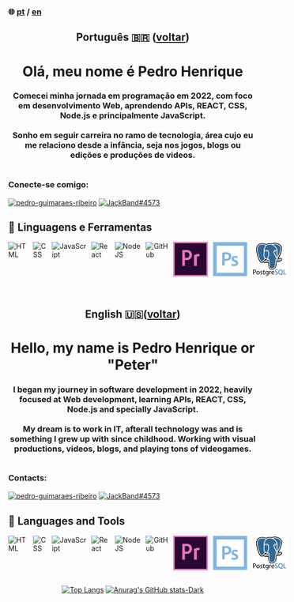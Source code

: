 <a id='inicio'></a> 
### 🌐 [pt](#pt) / [en](#en)

<a id='pt'></a>

## <div align='center'> Português 🇧🇷 ([voltar](#inicio))</div>

<h1 align="center" font-size='50px'>
  Olá, meu nome é Pedro Henrique
</h1>

<h3 align="center">
  Comecei minha jornada em programação em 2022, com foco em desenvolvimento Web, aprendendo APIs, REACT, CSS, Node.js e principalmente JavaScript.<br/>
  <br/>
  Sonho em seguir carreira no ramo de tecnologia, área cujo eu me relaciono desde a infância, seja nos jogos, blogs ou edições e produções de videos. 
</h3>

#

<h3 align="left">Conecte-se comigo:</h3>
<p align="left">
<a href="https://www.linkedin.com/in/pedro-guimaraes-ribeiro/" target="_blank"><img align="center" src="https://img.shields.io/badge/LinkedIn-0077B5?style=for-the-badge&logo=linkedin&logoColor=white" alt="pedro-guimaraes-ribeiro" height="50"></a>
<a href="https://discord.gg/JackBand#4573" target="_blank"><img align="center" src="https://img.shields.io/badge/Discord-5865F2?style=for-the-badge&logo=discord&logoColor=white" alt="JackBand#4573" height="50"></a>
</p>
  
## 🧰 Linguagens e Ferramentas
<div style="display:flex;">
  <img  alt="HTML" width="70px" style="padding-right:10px;" src="https://cdn.jsdelivr.net/gh/devicons/devicon/icons/html5/html5-plain.svg" />
  <img  alt="CSS" width="70px" style="padding-right:10px;" src="https://cdn.jsdelivr.net/gh/devicons/devicon/icons/css3/css3-plain.svg" />
  <img  alt="JavaScript" width="70px" style="padding-right:10px;" src="https://cdn.jsdelivr.net/gh/devicons/devicon/icons/javascript/javascript-plain.svg" />
  <img  alt="React" width="70px" style="padding-right:10px;" src="https://cdn.jsdelivr.net/gh/devicons/devicon/icons/react/react-original.svg" />
  <img  alt="NodeJS" width="70px" style="padding-right:10px;" src="https://cdn.jsdelivr.net/gh/devicons/devicon/icons/nodejs/nodejs-original.svg" />
  <img  alt="GitHub" width="70px" style="padding-right:10px;" src="https://cdn.jsdelivr.net/gh/devicons/devicon/icons/github/github-original.svg" />
  <img  alt="Premiere" width="70px" style="padding-right:10px;" src="https://github.com/devicons/devicon/blob/v2.15.1/icons/premierepro/premierepro-original.svg" />
  <img  alt="Photoshop" width="70px" style="padding-right:10px;" src="https://github.com/devicons/devicon/blob/v2.15.1/icons/photoshop/photoshop-line.svg" />
  <img  alt="PostgreSQL" width="70px" style="padding-right:10px;" src="https://github.com/devicons/devicon/blob/v2.15.1/icons/postgresql/postgresql-original-wordmark.svg" />
  
</div>

<br/>
<br/>


 <a id='en'></a>

## <div align='center'> English 🇺🇸([voltar](#inicio))</div>

<h1 align="center" font-size='50px'>
  Hello, my name is Pedro Henrique or "Peter"
</h1>
<h3 align="center">
  I began my journey in software development in 2022, heavily focused at Web development, learning APIs, REACT, CSS, Node.js and specially JavaScript. <br/>
  <br/>
  My dream is to work in IT, afterall technology was and is something I grew up with since childhood. Working with visual productions, videos, blogs, and playing tons   of videogames.
</h3>

#

<h3 align="left">Contacts:</h3>
<p align="left">
<a href="https://www.linkedin.com/in/pedro-guimaraes-ribeiro/" target="_blank"><img align="center" src="https://img.shields.io/badge/LinkedIn-0077B5?style=for-the-badge&logo=linkedin&logoColor=white" alt="pedro-guimaraes-ribeiro" height="50"></a>
<a href="https://discord.gg/JackBand#4573" target="_blank"><img align="center" src="https://img.shields.io/badge/Discord-5865F2?style=for-the-badge&logo=discord&logoColor=white" alt="JackBand#4573" height="50"></a>
</p>

## 🧰 Languages and Tools
<div style="display:flex;">
  <img  alt="HTML" width="70px" style="padding-right:10px;" src="https://cdn.jsdelivr.net/gh/devicons/devicon/icons/html5/html5-plain.svg" />
  <img  alt="CSS" width="70px" style="padding-right:10px;" src="https://cdn.jsdelivr.net/gh/devicons/devicon/icons/css3/css3-plain.svg" />
  <img  alt="JavaScript" width="70px" style="padding-right:10px;" src="https://cdn.jsdelivr.net/gh/devicons/devicon/icons/javascript/javascript-plain.svg" />
  <img  alt="React" width="70px" style="padding-right:10px;" src="https://cdn.jsdelivr.net/gh/devicons/devicon/icons/react/react-original.svg" />
  <img  alt="NodeJS" width="70px" style="padding-right:10px;" src="https://cdn.jsdelivr.net/gh/devicons/devicon/icons/nodejs/nodejs-original.svg" />
  <img  alt="GitHub" width="70px" style="padding-right:10px;" src="https://cdn.jsdelivr.net/gh/devicons/devicon/icons/github/github-original.svg" />
  <img  alt="GitHub" width="70px" style="padding-right:10px;" src="https://github.com/devicons/devicon/blob/v2.15.1/icons/premierepro/premierepro-original.svg" />
  <img  alt="GitHub" width="70px" style="padding-right:10px;" src="https://github.com/devicons/devicon/blob/v2.15.1/icons/photoshop/photoshop-line.svg" />
  <img  alt="PostgreSQL" width="70px" style="padding-right:10px;" src="https://github.com/devicons/devicon/blob/v2.15.1/icons/postgresql/postgresql-original-wordmark.svg" />
</div>
<br />

<div align='center'>
 
[![Top Langs](https://github-readme-stats-sigma-five.vercel.app/api/top-langs/?username=Jackie-Band&show_icons=true&theme=synthwave)](https://github.com/anuraghazra/github-readme-stats)
[![Anurag's GitHub stats-Dark](https://github-readme-stats-sigma-five.vercel.app/api?username=Jackie-Band&show_icons=true&theme=synthwave)](https://github.com/anuraghazra/github-readme-stats)
 
 </div>

<!--
**Jackie-Band/Jackie-Ban![Rock](https://user-images.githubusercontent.com/112722390/190700855-4d87c2e3-612e-465a-8465-e92c75fd4c9f.gif) (you found my secret lair)
d** is a ✨ _special_ ✨ repository because its `README.md` (this file) appears on your GitHub profile.

Here are some ideas to get you started:

- 🔭 I’m currently working on ...
- 🌱 I’m currently learning ...
- 👯 I’m looking to collaborate on ...
- 🤔 I’m looking for help with ...
- 💬 Ask me about ...
- 📫 How to reach me: ...
- 😄 Pronouns: ...
- ⚡ Fun fact: ...
-->
